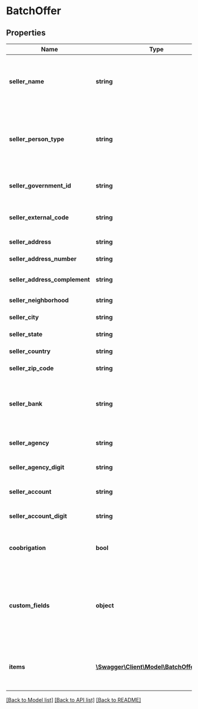 # BatchOffer

## Properties
Name | Type | Description | Notes
------------ | ------------- | ------------- | -------------
**seller_name** | **string** | Seller name or sponsor company name. The person/company that selled and wants to sell the debt right to the fund.  ----  Razão Social ou Nome do cedente. A pessoa/empresa que irá ceder o direito de receber. | [optional] 
**seller_person_type** | **string** | Seller person type. It can be: &#x60;LEGAL_PERSON&#x60; - Company &#x60;NATURAL_PERSON&#x60; - Individual person ---- Tipo de entidade do cedente. Valores possíveis são: &#x60;LEGAL_PERSON&#x60; - Pessoa jurídica &#x60;NATURAL_PERSON&#x60; - Pessoa física | [optional] 
**seller_government_id** | **string** | Seller&#x27;s Government tax ID (a.k.a. CNPJ or CPF). Just numbers.  ----  CNPJ ou CPF do cedente. Apenas números | [optional] 
**seller_external_code** | **string** | External code of the seller (for the originator control).  ----  Código externo do cedente (para controle do originador). | [optional] 
**seller_address** | **string** | Seller&#x27;s address.  ----  Endereço do cedente. | [optional] 
**seller_address_number** | **string** | Seller&#x27;s address number.  ----  Número do endereço do cedente. | [optional] 
**seller_address_complement** | **string** | Seller&#x27;s address complement.  ----  Complemento do endereço do cedente. | [optional] 
**seller_neighborhood** | **string** | Seller&#x27;s neighborhood.  ----  Bairro do cedente. | [optional] 
**seller_city** | **string** | Sellers&#x27;s city.  ----  Cidade do cedente. | [optional] 
**seller_state** | **string** | Seller&#x27;s state.  ----  Estado do cedente. | [optional] 
**seller_country** | **string** | Seller&#x27;s country.  ----  País do cedente. | [optional] 
**seller_zip_code** | **string** | Sponsor&#x27;s zip code.  ----  CEP do sacado. | [optional] 
**seller_bank** | **string** | Seller&#x27;s bank code (brazilian format). For reference: [https://bank.codes/numero-do-banco/bank/page/2/](https://bank.codes/numero-do-banco/bank/page/2/)  ----  Código do banco do cedente. | [optional] 
**seller_agency** | **string** | Seller&#x27;s bank agency code (without last digit).  ----  Código da agência bancária do cedente (Sem o dígito). | [optional] 
**seller_agency_digit** | **string** | Seller&#x27;s bank agency last digit.  ----  Dígito da agência bancária do cedente. | [optional] 
**seller_account** | **string** | Seller&#x27;s bank account code (without last digit).  ----  Conta corrente do cedente (Sem o dígito). | [optional] 
**seller_account_digit** | **string** | Seller&#x27;s bank account last digit.  ----  Dígito da conta corrente do cedente. | [optional] 
**coobrigation** | **bool** | The seller has co obrigation to pay in case of default? (true &#x3D; yes, false &#x3D; no).  ----  Co-obrigação por parte do cedente? (true &#x3D; sim, false &#x3D; não). | [optional] 
**custom_fields** | **object** | This field can be an object containing information agreed and required by the regulation of the fund and that&#x27;s also very specific to the fund business model.  ----  Espaço para especificar informações acordadas no regulamento p/ validar condições de cessão e/ou criterio de elegibilidade. | [optional] 
**items** | [**\Swagger\Client\Model\BatchOfferItems[]**](BatchOfferItems.md) | This array contains a list of objects with information of the invoice/transaction.  ----  Esse array contém uma lista de objetos com informações da nota/duplicata/operação/transação. | [optional] 

[[Back to Model list]](../../README.md#documentation-for-models) [[Back to API list]](../../README.md#documentation-for-api-endpoints) [[Back to README]](../../README.md)

